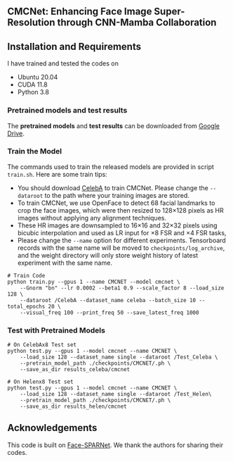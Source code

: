 ## CMCNet: Enhancing Face Image Super-Resolution through CNN-Mamba Collaboration

## Installation and Requirements 
I have trained and tested the codes on
- Ubuntu 20.04
- CUDA 11.8  
- Python 3.8

### Pretrained models and test results
The **pretrained models** and **test results** can be downloaded from [Google Drive](https://drive.google.com/file/d/1jOKgi9L96FAMgRxAFnrMPK5mm85V0UK7/view?usp=drive_link).

### Train the Model
The commands used to train the released models are provided in script `train.sh`. Here are some train tips:
- You should download [CelebA](http://mmlab.ie.cuhk.edu.hk/projects/CelebA.html) to train CMCNet. Please change the `--dataroot` to the path where your training images are stored.  
- To train CMCNet, we use OpenFace to detect 68 facial landmarks to crop the face images, which were then resized to 128×128 pixels as HR images without applying any alignment techniques.
- These HR images are downsampled to 16×16 and 32×32 pixels using bicubic interpolation and used as LR input for ×8 FSR and ×4 FSR tasks,
- Please change the `--name` option for different experiments. Tensorboard records with the same name will be moved to `checkpoints/log_archive`, and the weight directory will only store weight history of latest experiment with the same name.

```
# Train Code
python train.py --gpus 1 --name CMCNET --model cmcnet \
    --Gnorm "bn" --lr 0.0002 --beta1 0.9 --scale_factor 8 --load_size 128 \
    --dataroot /CelebA --dataset_name celeba --batch_size 10 --total_epochs 20 \
    --visual_freq 100 --print_freq 50 --save_latest_freq 1000
```


### Test with Pretrained Models
```
# On CelebAx8 Test set
python test.py --gpus 1 --model cmcnet --name CMCNET \
    --load_size 128 --dataset_name single --dataroot /Test_Celeba \
    --pretrain_model_path ./checkpoints/CMCNET/.ph \
    --save_as_dir results_celeba/cmcnet
```

```
# On Helenx8 Test set
python test.py --gpus 1 --model cmcnet --name CMCNET \
    --load_size 128 --dataset_name single --dataroot /Test_Helen\
    --pretrain_model_path ./checkpoints/CMCNET/.ph \
    --save_as_dir results_helen/cmcnet
```

## Acknowledgements
This code is built on [Face-SPARNet](https://github.com/chaofengc/Face-SPARNet). We thank the authors for sharing their codes.

